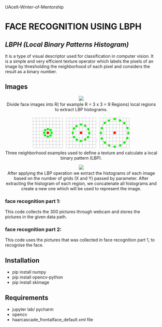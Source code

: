 UAceIt-Winter-of-Mentorship

# FACE RECOGNITION USING LBPH

## *LBPH (Local Binary Patterns Histogram)*
It is a type of visual descriptor used for classification in computer vision.
It is a simple and very efficient texture operator which labels the pixels of an image by thresholding the neighborhood of each pixel and considers the result as a binary number.


## Images

<p align="center"><img src="https://github.com/Vinamrata1086/Face-X/blob/master/Recognition-Algorithms/Facial%20Recognition%20using%20LBPH/images/pic1.png"><br>
Divide face images into R( for example R = 3 x 3 = 9 Regions) local regions to extract LBP histograms.</p>


<p align="center"><img src="https://github.com/Vinamrata1086/Face-X/blob/master/Recognition-Algorithms/Facial%20Recognition%20using%20LBPH/images/pic2.png" ><br>
Three neighborhood examples used to define a texture and calculate a local binary pattern (LBP).</p>

<p align="center">
    <img src="https://github.com/Vinamrata1086/Face-X/blob/master/Recognition-Algorithms/Facial%20Recognition%20using%20LBPH/images/pic3.png"><br>
    After applying the LBP operation we extract the histograms of each image based on the number of grids (X and Y) passed by parameter. After extracting the histogram of each region, we concatenate all histograms and create a new one which will be used to represent the image.
</p>
    


### face recognition part 1:
This code collects the 300 pictures through webcam and stores the pictures in the given data path. 

### face recognition part 2:
This code uses the pictures that was collected in face recognition part 1, to recognise the face.



## Installation
- pip install numpy
- pip install opencv-python
- pip install skimage


## Requirements 
- jupyter lab/ pycharm
- opencv
- haarcascade_frontalface_default.xml file

